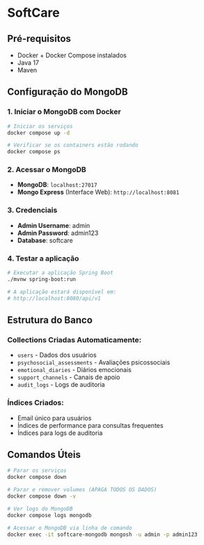 # SoftCare

## Pré-requisitos
- Docker + Docker Compose instalados
- Java 17
- Maven

## Configuração do MongoDB

### 1. Iniciar o MongoDB com Docker
```bash
# Iniciar os serviços
docker compose up -d

# Verificar se os containers estão rodando
docker compose ps
```

### 2. Acessar o MongoDB
- **MongoDB**: `localhost:27017`
- **Mongo Express** (Interface Web): `http://localhost:8081`

### 3. Credenciais
- **Admin Username**: admin
- **Admin Password**: admin123
- **Database**: softcare

### 4. Testar a aplicação
```bash
# Executar a aplicação Spring Boot
./mvnw spring-boot:run

# A aplicação estará disponível em:
# http://localhost:8080/api/v1
```

## Estrutura do Banco

### Collections Criadas Automaticamente:
- `users` - Dados dos usuários
- `psychosocial_assessments` - Avaliações psicossociais
- `emotional_diaries` - Diários emocionais
- `support_channels` - Canais de apoio
- `audit_logs` - Logs de auditoria

### Índices Criados:
- Email único para usuários
- Índices de performance para consultas frequentes
- Índices para logs de auditoria

## Comandos Úteis

```bash
# Parar os serviços
docker compose down

# Parar e remover volumes (APAGA TODOS OS DADOS)
docker compose down -v

# Ver logs do MongoDB
docker compose logs mongodb

# Acessar o MongoDB via linha de comando
docker exec -it softcare-mongodb mongosh -u admin -p admin123
```